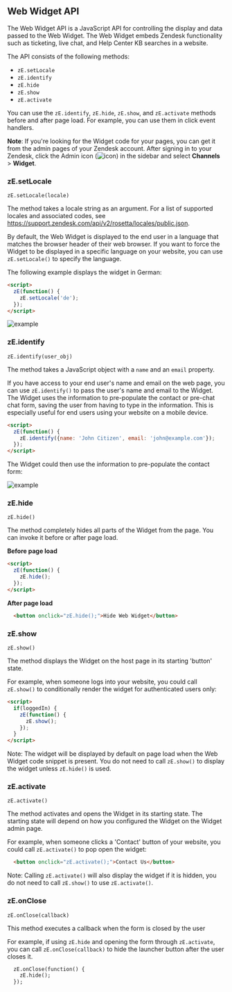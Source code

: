 ## Web Widget API

The Web Widget API is a JavaScript API for controlling the display and data passed to the Web Widget. The Web Widget embeds Zendesk functionality such as ticketing, live chat, and Help Center KB searches in a website.

The API consists of the following methods:

* `zE.setLocale`
* `zE.identify`
* `zE.hide`
* `zE.show`
* `zE.activate`

You can use the `zE.identify`, `zE.hide`, `zE.show`, and `zE.activate` methods before and after page load. For example, you can use them in click event handlers.

**Note**: If you're looking for the Widget code for your pages, you can get it from the admin pages of your Zendesk account. After signing in to your Zendesk, click the Admin icon (![icon](https://zen-marketing-documentation.s3.amazonaws.com/docs/en/manage_icon.png)) in the sidebar and select **Channels** >  **Widget**.

### zE.setLocale

`zE.setLocale(locale)`

The method takes a locale string as an argument. For a list of supported locales and associated codes, see <https://support.zendesk.com/api/v2/rosetta/locales/public.json>.

By default, the Web Widget is displayed to the end user in a language that matches the browser header of their web browser. If you want to force the Widget to be displayed in a specific language on your website, you can use `zE.setLocale()` to specify the language.

The following example displays the widget in German:

```html
<script>
  zE(function() {
    zE.setLocale('de');
  });
</script>
```

![example](https://zen-marketing-documentation.s3.amazonaws.com/docs/en/widget_api_locale.png)

### zE.identify

`zE.identify(user_obj)`

The method takes a JavaScript object with a `name` and an `email` property.

If you have access to your end user's name and email on the web page, you can use `zE.identify()` to pass the user's name and email to the Widget. The Widget uses the information to pre-populate the contact or pre-chat chat form, saving the user from having to type in the information. This is especially useful for end users using your website on a mobile device.

```html
<script>
  zE(function() {
    zE.identify({name: 'John Citizen', email: 'john@example.com'});
  });
</script>
```

The Widget could then use the information to pre-populate the contact form:

![example](https://zen-marketing-documentation.s3.amazonaws.com/docs/en/widget_api_identify.png)

### zE.hide

`zE.hide()`

The method completely hides all parts of the Widget from the page. You can invoke it before or after page load.

**Before page load**

```html
<script>
  zE(function() {
    zE.hide();
  });
</script>
```

**After page load**

```html
  <button onclick="zE.hide();">Hide Web Widget</button>
```
### zE.show

`zE.show()`

The method displays the Widget on the host page in its starting 'button' state.

For example, when someone logs into your website, you could call `zE.show()` to conditionally render the widget for authenticated users only:

```html
<script>
  if(loggedIn) {
    zE(function() {
      zE.show();
    });
  }
</script>
```

Note: The widget will be displayed by default on page load when the Web Widget code snippet is present. You do not need to call `zE.show()` to display the widget unless `zE.hide()` is used.

### zE.activate

`zE.activate()`

The method activates and opens the Widget in its starting state. The starting state will depend on how you configured the Widget on the Widget admin page.

For example, when someone clicks a 'Contact' button of your website, you could call `zE.activate()` to pop open the widget:

```html
  <button onclick="zE.activate();">Contact Us</button>
```

Note: Calling `zE.activate()` will also display the widget if it is hidden, you do not need to call `zE.show()` to use `zE.activate()`.

### zE.onClose

`zE.onClose(callback)`

This method executes a callback when the form is closed by the user

For example, if using `zE.hide` and opening the form through `zE.activate`, you can call `zE.onClose(callback)` to hide the launcher button after the user closes it.

```html
  zE.onClose(function() {
    zE.hide();
  });
```

